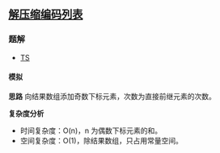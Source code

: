 ## [解压缩编码列表](https://leetcode.cn/problems/decompress-run-length-encoded-list/)

### 题解
+ [TS](../../ts/1408/1313.ts)

#### 模拟
**思路**
向结果数组添加奇数下标元素，次数为直接前继元素的次数。

**复杂度分析**
+ 时间复杂度：O(n)，n 为偶数下标元素的和。
+ 空间复杂度：O(1)，除结果数组，只占用常量空间。